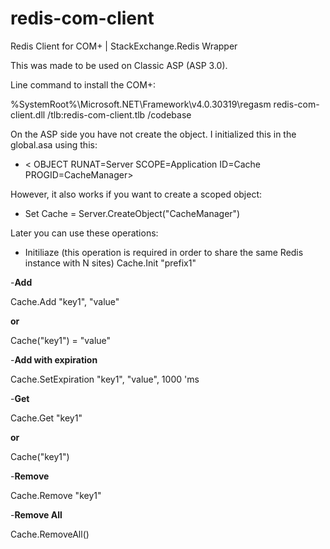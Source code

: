 # redis-com-client
Redis Client for COM+ | StackExchange.Redis Wrapper

This was made to be used on Classic ASP (ASP 3.0).

Line command to install the COM+: 

%SystemRoot%\Microsoft.NET\Framework\v4.0.30319\regasm redis-com-client.dll /tlb:redis-com-client.tlb /codebase

On the ASP side you have not create the object. I initialized this in the global.asa using this:
- < OBJECT RUNAT=Server SCOPE=Application ID=Cache PROGID=CacheManager></OBJECT >

However, it also works if you want to create a scoped object:
-  Set Cache = Server.CreateObject("CacheManager")


Later you can use these operations:

- Initiliaze (this operation is required in order to share the same Redis instance with N sites)
  Cache.Init "prefix1"

-**Add**

  Cache.Add "key1", "value"
 
 **or**

  Cache("key1") = "value"

-**Add with expiration**

  Cache.SetExpiration "key1", "value", 1000 'ms
  
-**Get**

  Cache.Get "key1"

**or**

  Cache("key1")
  
-**Remove**

  Cache.Remove "key1"
  
-**Remove All**

  Cache.RemoveAll()
